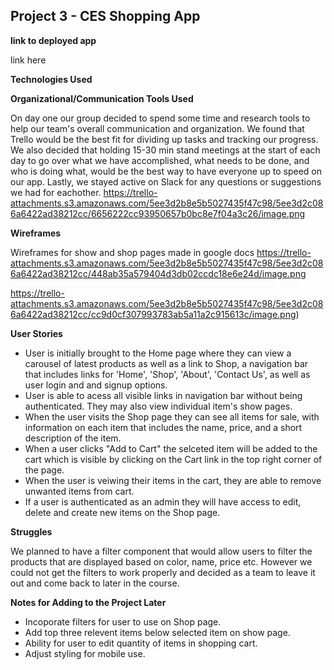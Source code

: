 ## Project 3 - CES Shopping App

**link to deployed app**

link here

**Technologies Used**

**Organizational/Communication Tools Used**

On day one our group decided to spend some time and research tools to help our team's overall communication and organization. We found that Trello would be the best fit for dividing up tasks and tracking our progress. We also decided that holding 15-30 min stand meetings at the start of each day to go over what we have accomplished, what needs to be done, and who is doing what, would be the best way to have everyone up to speed on our app. Lastly, we stayed active on Slack for any questions or suggestions we had for eachother.
https://trello-attachments.s3.amazonaws.com/5ee3d2b8e5b5027435f47c98/5ee3d2c086a6422ad38212cc/6656222cc93950657b0bc8e7f04a3c26/image.png

**Wireframes**

Wireframes for show and shop pages made in google docs
https://trello-attachments.s3.amazonaws.com/5ee3d2b8e5b5027435f47c98/5ee3d2c086a6422ad38212cc/448ab35a579404d3db02ccdc18e6e24d/image.png

https://trello-attachments.s3.amazonaws.com/5ee3d2b8e5b5027435f47c98/5ee3d2c086a6422ad38212cc/cc9d0cf307993783ab5a11a2c915613c/image.png)

**User Stories**

* User is initially brought to the Home page where they can view a carousel of latest products as well as a link to Shop, a navigation bar that includes links for 'Home', 'Shop', 'About', 'Contact Us', as well as user login and and signup options.
* User is able to acess all visible links in navigation bar without being authenticated. They may also view individual item's show pages.
* When the user visits the Shop page they can see all items for sale, with information on each item that includes the name, price, and a short description of the item.
* When a user clicks "Add to Cart" the selceted item will be added to the cart which is visible by clicking on the Cart link in the top right corner of the page.
* When the user is veiwing their items in the cart, they are able to remove unwanted items from cart.
* If a user is authenticated as an admin they will have access to edit, delete and create new items on the Shop page.


**Struggles**

We planned to have a filter component that would allow users to filter the products that are displayed based on color, name, price etc. However we could not get the filters to work properly and decided as a team to leave it out and come back to later in the course.

**Notes for Adding to the Project Later**

* Incoporate filters for user to use on Shop page.
* Add top three relevent items below selected item on show page.
* Ability for user to edit quantity of items in shopping cart.
* Adjust styling for mobile use.
